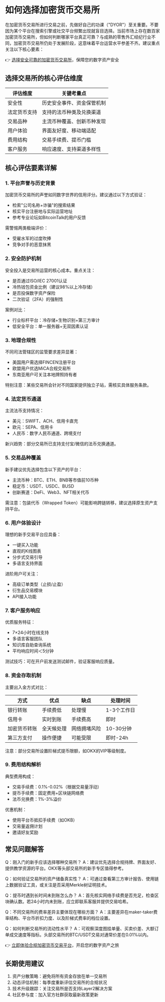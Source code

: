 # 如何选择加密货币交易所

在加密货币交易所进行交易之前，先做好自己的功课（"DYOR"）至关重要。不要因为某个平台在搜索引擎或社交平台频繁出现就盲目选择。当前市场上存在数百家加密货币交易所，但如何判断哪家平台真正可靠？与成熟的零售外汇经纪行业不同，加密货币交易所仍处于发展阶段，这意味着平台运营水平参差不齐。建议重点关注以下核心要素：

👉 [选择安全可靠的加密货币交易所](https://bit.ly/okx_welcome)，保障您的数字资产安全

## 选择交易所的核心评估维度

| 评估维度         | 关键考量点                  |
|------------------|---------------------------|
| 安全性           | 历史安全事件、资金保管机制  |
| 法定货币支持     | 支持的法币种类及兑换渠道    |
| 交易品种         | 主流币种覆盖、创新币种发现  |
| 用户体验         | 界面友好度、移动端适配      |
| 费用结构         | 交易手续费、提币门槛        |
| 客户服务         | 响应速度、支持渠道多样性    |

## 核心评估要素详解

### 1. 平台声誉与历史背景
加密货币交易所的声誉如同数字世界的信用评分。建议通过以下方式验证：
- 检索"公司名称+诈骗"的搜索结果
- 核实平台注册地与实际运营地址
- 参考专业论坛如BitcoinTalk的用户反馈

需警惕两类极端评价：
- 受雇水军的过度吹捧
- 竞争对手的恶意抹黑

### 2. 安全防护机制
安全投入是交易所运营的核心成本。重点关注：
- 是否通过ISO/IEC 27001认证
- 冷热钱包资金比例（建议98%以上冷存储）
- 是否投保数字资产保险
- 二次验证（2FA）的强制性

案例对比：
- 行业标杆平台：冷存储+生物识别+第三方审计
- 低安全平台：单一服务器+无双因素认证

### 3. 地理合规性
不同司法管辖区的监管要求差异显著：
- 美国用户需选择FINCEN注册平台
- 欧盟用户优选MiCA合规交易所
- 东南亚用户可关注本地牌照持有者

特别注意：某些交易所会针对不同国家提供独立子站，需核实具体服务条款。

### 4. 法定货币通道
主流法币支持情况：
- 美元：SWIFT、ACH、信用卡直充
- 欧元：SEPA、信用卡
- 人民币：数字人民币通道、跨境支付

新兴趋势：部分交易所已支持支付宝/微信的法币兑换通道。

### 5. 交易品种覆盖
新手建议优先选择包含以下资产的平台：
- 主流币种：BTC、ETH、BNB等市值前10币种
- 稳定币：USDT、USDC、BUSD
- 创新赛道：DeFi、Web3、NFT相关代币

需注意：包装代币（Wrapped Token）可能影响跨链转移，建议选择原生资产支持平台。

### 6. 用户体验设计
理想的新手交易平台应具备：
- 一键买入功能
- 直观的K线图表
- 分步式交易引导
- 多语言支持界面

进阶用户可关注：
- 高级订单类型（止损/止盈）
- 衍生品交易模块
- API接入功能

### 7. 客户服务响应
优质服务特征：
- 7×24小时在线支持
- 多语言客服团队
- 知识库自助查询系统
- 平均响应时间＜5分钟

测试技巧：可在开户前发送测试邮件，验证客服响应质量。

### 8. 资金存取机制
主要出入金方式对比：

| 方式          | 优点                  | 缺点                  | 处理时间   |
|---------------|---------------------|---------------------|----------|
| 银行转账      | 手续费低            | 处理慢                | 1-3个工作日|
| 信用卡        | 实时到账            | 手续费高              | 即时      |
| 加密货币转账  | 全天候处理          | 网络拥堵风险          | 10-30分钟 |
| 第三方支付    | 操作便捷            | 可能受限              | 即时-24h  |

注意：部分交易所设置阶梯式提币限额，如OKX的VIP等级制度。

### 9. 费用结构解析
典型费用构成：
- 交易手续费：0.1%-0.02%（根据交易量浮动）
- 提币手续费：固定费用+区块链网络费
- 法币兑换费：1%-3%溢价

优惠机制：
- 使用平台币抵扣手续费（如OKB）
- 交易量返佣计划
- 邀请好友奖励

## 常见问题解答

Q：刚入门的新手应该选择哪种交易所？
A：建议优先选择合规持牌、界面友好、提供教学资源的平台。OKX等头部交易所的新手专区值得参考。

Q：如何验证交易所的资产储备真实性？
A：可通过查看第三方审计报告、使用链上数据验证工具，或关注是否采用Merkle树证明技术。

Q：提币时遇到长时间未到账怎么办？
A：首先核实网络手续费是否充足，检查区块确认数。若24小时内未到账，应立即联系客服并提供交易哈希。

Q：不同交易所的费率差异主要体现在哪些方面？
A：主要差异在maker-taker费率结构、平台币折扣力度、以及阶梯式费率的档位设置。

Q：如何判断交易所的流动性水平？
A：可观察深度图挂单量、买卖价差、大额订单成交速度等指标。头部交易所的BTC/USDT交易对通常价差在0.01%以内。

👉 [立即体验合规加密货币交易平台](https://bit.ly/okx_welcome)，开启您的数字资产之旅

## 长期使用建议

1. 资产分散策略：避免将所有资金存放在单一交易所
2. 动态评估机制：每季度重新评估交易所的合规状况
3. 技术升级跟踪：关注交易所是否支持Layer2解决方案
4. 社区参与度：加入官方社群获取最新政策更新
